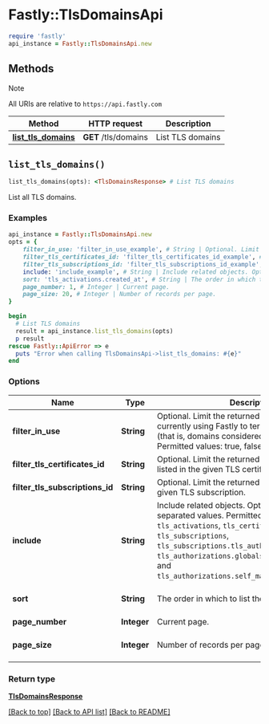 # Fastly::TlsDomainsApi


```ruby
require 'fastly'
api_instance = Fastly::TlsDomainsApi.new
```

## Methods

> [!NOTE]
> All URIs are relative to `https://api.fastly.com`

Method | HTTP request | Description
------ | ------------ | -----------
[**list_tls_domains**](TlsDomainsApi.md#list_tls_domains) | **GET** /tls/domains | List TLS domains


## `list_tls_domains()`

```ruby
list_tls_domains(opts): <TlsDomainsResponse> # List TLS domains
```

List all TLS domains.

### Examples

```ruby
api_instance = Fastly::TlsDomainsApi.new
opts = {
    filter_in_use: 'filter_in_use_example', # String | Optional. Limit the returned domains to those currently using Fastly to terminate TLS with SNI (that is, domains considered \"in use\") Permitted values: true, false.
    filter_tls_certificates_id: 'filter_tls_certificates_id_example', # String | Optional. Limit the returned domains to those listed in the given TLS certificate's SAN list.
    filter_tls_subscriptions_id: 'filter_tls_subscriptions_id_example', # String | Optional. Limit the returned domains to those for a given TLS subscription.
    include: 'include_example', # String | Include related objects. Optional, comma-separated values. Permitted values: `tls_activations`, `tls_certificates`, `tls_subscriptions`, `tls_subscriptions.tls_authorizations`, `tls_authorizations.globalsign_email_challenge`, and `tls_authorizations.self_managed_http_challenge`. 
    sort: 'tls_activations.created_at', # String | The order in which to list the results.
    page_number: 1, # Integer | Current page.
    page_size: 20, # Integer | Number of records per page.
}

begin
  # List TLS domains
  result = api_instance.list_tls_domains(opts)
  p result
rescue Fastly::ApiError => e
  puts "Error when calling TlsDomainsApi->list_tls_domains: #{e}"
end
```

### Options

| Name | Type | Description | Notes |
| ---- | ---- | ----------- | ----- |
| **filter_in_use** | **String** | Optional. Limit the returned domains to those currently using Fastly to terminate TLS with SNI (that is, domains considered \&quot;in use\&quot;) Permitted values: true, false. | [optional] |
| **filter_tls_certificates_id** | **String** | Optional. Limit the returned domains to those listed in the given TLS certificate&#39;s SAN list. | [optional] |
| **filter_tls_subscriptions_id** | **String** | Optional. Limit the returned domains to those for a given TLS subscription. | [optional] |
| **include** | **String** | Include related objects. Optional, comma-separated values. Permitted values: `tls_activations`, `tls_certificates`, `tls_subscriptions`, `tls_subscriptions.tls_authorizations`, `tls_authorizations.globalsign_email_challenge`, and `tls_authorizations.self_managed_http_challenge`.  | [optional] |
| **sort** | **String** | The order in which to list the results. | [optional][default to &#39;id&#39;] |
| **page_number** | **Integer** | Current page. | [optional] |
| **page_size** | **Integer** | Number of records per page. | [optional][default to 20] |

### Return type

[**TlsDomainsResponse**](TlsDomainsResponse.md)

[[Back to top]](#) [[Back to API list]](../../README.md#endpoints)
[[Back to README]](../../README.md)

